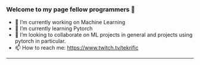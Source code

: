 ### Welcome to my page fellow programmers 👋

 * 🔭  I’m currently working on Machine Learning
 * 🌱  I’m currently learning Pytorch
 * 👯  I’m looking to collaborate on ML projects in general and projects using pytorch in particular.
 * 📫  How to reach me: https://www.twitch.tv/tekrific
 ---

